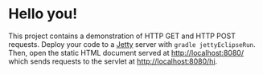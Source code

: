 # Hello you!
This project contains a demonstration of HTTP GET and HTTP POST requests. Deploy your code to a [Jetty](http://www.eclipse.org/jetty/) server with ```gradle jettyEclipseRun```. Then, open the static HTML document served at [http://localhost:8080/](http://localhost:8080/) which sends requests to the servlet at [http://localhost:8080/hi](http://localhost:8080/hi).
